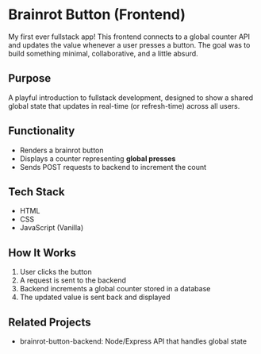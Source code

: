 # Brainrot Button (Frontend)

My first ever fullstack app! This frontend connects to a global counter API and updates the value whenever a user presses a button. The goal was to build something minimal, collaborative, and a little absurd.

## Purpose
A playful introduction to fullstack development, designed to show a shared global state that updates in real-time (or refresh-time) across all users.

## Functionality
- Renders a brainrot button
- Displays a counter representing **global presses**
- Sends POST requests to backend to increment the count

## Tech Stack
- HTML
- CSS
- JavaScript (Vanilla)

## How It Works
1. User clicks the button
2. A request is sent to the backend
3. Backend increments a global counter stored in a database
4. The updated value is sent back and displayed

## Related Projects
- brainrot-button-backend: Node/Express API that handles global state